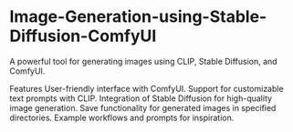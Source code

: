 # Image-Generation-using-Stable-Diffusion-ComfyUI
A powerful tool for generating images using CLIP, Stable Diffusion, and ComfyUI.

Features
User-friendly interface with ComfyUI.
Support for customizable text prompts with CLIP.
Integration of Stable Diffusion for high-quality image generation.
Save functionality for generated images in specified directories.
Example workflows and prompts for inspiration.
